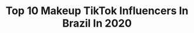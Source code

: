 ---
title: Top 10 Makeup TikTok Influencers In Brazil In 2020
description: >-
  Find top makeup TikTok influencers in Brazil in 2020. Most popular hashtags: #makeup #quarentena #dueto #dublagem.
platform: TikTok
profiles:
  - username: "jahdeborg"
    fullname: >-
      Jahde Borg
    location: "Brazil"
    followers: 535318
    engagement: 2172
    commentsToLikes: 0.033312
    id: ck8sf16o7m9xz0j78sv7tzf67
    verified: true
    hashtags: "#tsunade, #ladygaga, #maquiagemartistica, #pabllovittar"
  - username: "leticiafgomes"
    fullname: >-
      Letícia Gomes
    location: "Brazil"
    followers: 4023378
    engagement: 1530
    commentsToLikes: 0.008903
    id: ck80cry2oavmj0j78xhd58r4s
    verified: true
    hashtags: "#dueto, #manugavassi, #desafiobbb, #iveteemcasa"
  - username: "letixiamaria"
    fullname: >-
      letixia
    location: "Brazil"
    followers: 89847
    engagement: 2961
    commentsToLikes: 0.013806
    id: ck8w1qemi2sb20j784dd1hjle
    verified: false
    hashtags: "#fairy, #fnaf, #curvy, #plussize"
  - username: "robscuit"
    fullname: >-
      Robson Scuit
    location: "Brazil"
    followers: 40443
    engagement: 1564
    commentsToLikes: 0.015671
    id: ckaieuqq6ty0j0i78rwmvn31e
    verified: false
    hashtags: "#elite, #aronpiper, #sabrina, #lockeandkey"
  - username: "janataffarel"
    fullname: >-
      Janaina Taffarel
    location: "Brazil"
    followers: 109889
    engagement: 1702
    commentsToLikes: 0.011415
    id: ck9aa7cocje4e0j78dxyx5vpg
    verified: true
    hashtags: "#beautyhacks, #morphe, #rubyrose, #foxyeyes"
  - username: "julia_moretto"
    fullname: >-
      Júlia Moretto✨
    location: "Brazil"
    followers: 6162
    engagement: 1313
    commentsToLikes: 0.053121
    id: ck8w2kr8y5n6y0j780sir5qsk
    verified: false
    hashtags: "#reagir, #makeup, #photoshoot, #euphoria"
  - username: "wandrumont"
    fullname: >-
      Wanderson Drumont
    location: "Brazil"
    followers: 11874
    engagement: 1228
    commentsToLikes: 0.047700
    id: ck9ng9mv5f2r00j78mi1hee7v
    verified: false
    hashtags: "#elite, #movie, #skincareroutine, #viral"
  - username: "carolgruman"
    fullname: >-
      carolgruman
    location: "Brazil"
    followers: 5060
    engagement: 1215
    commentsToLikes: 0.033549
    id: ck9nh7yk6frss0j780pqisenq
    verified: false
    hashtags: "#trip, #fisica, #atacama, #mensagemdocrush"
  - username: "aninha_makeuppp"
    fullname: >-
      Anninha_makeuppp ❤️
    location: "Brazil"
    followers: 5380
    engagement: 1237
    commentsToLikes: 0.008955
    id: ck8w25syy4ac20j78dmro9qrl
    verified: false
    hashtags: "#entediada, #bebe, #oceanoschallenge, #tiktok"
  - username: "erika_klimke"
    fullname: >-
      Erika Klimke
    location: "Brazil"
    followers: 21256
    engagement: 870
    commentsToLikes: 0.018311
    id: ck92tqvbtiz5j0j78hn9uystc
    verified: false
    hashtags: "#home, #beauty, #findingnemo, #novayork"
---